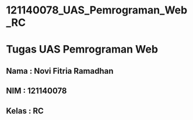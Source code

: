 # 121140078_UAS_Pemrograman_Web_RC
# Tugas UAS Pemrograman Web 
## Nama : Novi Fitria Ramadhan 
## NIM : 121140078 
## Kelas : RC 
